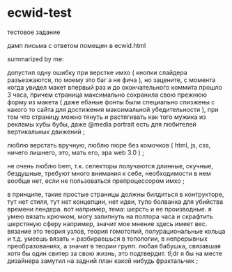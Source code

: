 # ecwid-test
тестовое задание

дамп письма с ответом помещен в ecwid.html



summarized by me:

  допустил одну ошибку при верстке имхо ( кнопки слайдера разъезжаются, по моему это баг а не фича ), но зацените, с момента когда увидел макет впервый раз и до окончательного коммита прошло 3 часа, причем страница максимально сохранила свою прежнюю форму из макета ( даже ебаные фонты были специально спизжены с какого то сайта для достижения максимальной убедительности ), при том что страницу можно тянуть и растягивать как того мужика из рекламы хубы бубы, даже @media portrait есть для любителей вертикальных движений ;
  
  люблю верстать вручную, люблю пюре без комочков ( html, js, css, ничего лишнего, это, мать его, эра web 3.0 ) ;
  
  не очень люблю bem, т.к. селекторы получаются длинные, скучные, бездушные, требуют много внимания к себе, необходимости в нем вообще нет, если не пользоваться препроцессором имхо ;
  
  в принципе, такие простые страницы должны билдиться в контрукторе, тут нет стиля, тут нет концепции, нет идеи, тупо болванка для убийства времени лендера. вот например, тема: шерсть и ее производные. я умею вязать крючком, могу залипнуть на полтора часа и скрафтить шерстяную сферу например, значит мое мнение здесь имеет вес. вязание это теория узлов, теория гомотопий, полурациональные кольца и т.д. умеешь вязать = разбираешься в топологии, в непрерывных преобразованиях, а значит в теории групп. любая бабушка, связавшая хотя бы один свитер за свою жизнь, это подтвердит. tl;dr я бы на месте дизайнера замутил на задний план какой нибудь фрактальчик ;
